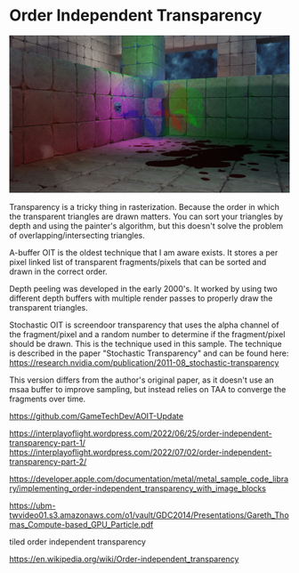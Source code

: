 # Order Independent Transparency

![OIT](screenshot.jpg)

Transparency is a tricky thing in rasterization.  Because the order in which the transparent triangles are drawn matters.  You can sort your triangles by depth and using the painter's algorithm, but this doesn't solve the problem of overlapping/intersecting triangles.

A-buffer OIT is the oldest technique that I am aware exists.  It stores a per pixel linked list of transparent fragments/pixels that can be sorted and drawn in the correct order.

Depth peeling was developed in the early 2000's.  It worked by using two different depth buffers with multiple render passes to properly draw the transparent triangles.

Stochastic OIT is screendoor transparency that uses the alpha channel of the fragment/pixel and a random number to determine if the fragment/pixel should be drawn.  This is the technique used in this sample.  The technique is described in the paper "Stochastic Transparency" and can be found here: https://research.nvidia.com/publication/2011-08_stochastic-transparency

This version differs from the author's original paper, as it doesn't use an msaa buffer to improve sampling, but instead relies on TAA to converge the fragments over time.


https://github.com/GameTechDev/AOIT-Update

https://interplayoflight.wordpress.com/2022/06/25/order-independent-transparency-part-1/
https://interplayoflight.wordpress.com/2022/07/02/order-independent-transparency-part-2/

https://developer.apple.com/documentation/metal/metal_sample_code_library/implementing_order-independent_transparency_with_image_blocks

https://ubm-twvideo01.s3.amazonaws.com/o1/vault/GDC2014/Presentations/Gareth_Thomas_Compute-based_GPU_Particle.pdf

tiled order independent transparency

https://en.wikipedia.org/wiki/Order-independent_transparency